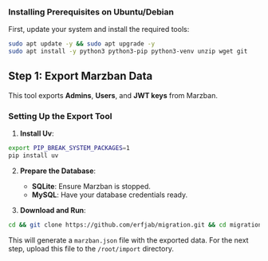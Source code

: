 ### Installing Prerequisites on Ubuntu/Debian

First, update your system and install the required tools:

```bash
sudo apt update -y && sudo apt upgrade -y
sudo apt install -y python3 python3-pip python3-venv unzip wget git
```

## Step 1: Export Marzban Data

This tool exports **Admins**, **Users**, and **JWT keys** from Marzban.

### Setting Up the Export Tool

1. **Install Uv**:

```bash
export PIP_BREAK_SYSTEM_PACKAGES=1
pip install uv
```

2. **Prepare the Database**:
   - **SQLite**: Ensure Marzban is stopped.
   - **MySQL**: Have your database credentials ready.

3. **Download and Run**:

```bash
cd && git clone https://github.com/erfjab/migration.git && cd migration && git checkout ref && uv sync &&  uv run app/export/export.py
```


This will generate a `marzban.json` file with the exported data. For the next step, upload this file to the `/root/import` directory.